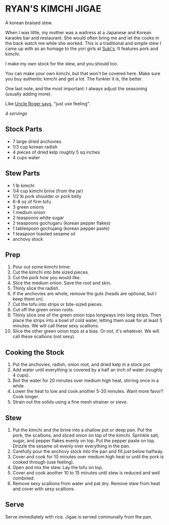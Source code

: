 RYAN'S KIMCHI JIGAE 
===================

A korean braised stew.

When I was little, my mother was a waitress at a Japanese and Korean karaoke bar and restaurant.
She would often bring me and let the cooks in the back watch me while she worked.
This is a traditional and simple stew I came up with as an homage to the yori girls at [Suki's](https://cdn.discordapp.com/attachments/749740984241488064/970048854516965376/sukisAd1987Trim.png).
It features pork and kimchi.

I make my own stock for the stew, and you should too.

You can make your own kimchi, but that won't be covered here.
Make sure you buy authentic kimchi and get a lot.
The funkier it is, the better.

One last note, and the most important:
I always adjust the seasoning (usually adding more).

Like [Uncle Roger says](https://giphy.com/clips/mrnigelng-cooking-show-uncle-roger-5HDCKts1Re8NxcwTSq), "just use feeling".

_4 servings_

Stock Parts
-----------

- 7 large dried anchovies
- 1/3 cup korean radish
- 4 pieces of dried kelp roughly 5 sq inches
- 4 cups water

Stew Parts
----------

- 1 lb kimchi
- 1/4 cup kimchi brine (from the jar)
- 1/2 lb pork shoulder or pork belly
- 6-8 oz of firm tofu
- 3 green onions
- 1 medium onion
- 2 teaspoons white sugar
- 2 teaspoons gochugaru (korean pepper flakes)
- 1 tablespoon gochujang (korean pepper paste)
- 1 teaspoon toasted sesame oil
- anchovy stock

Prep
----

1. Pour out some kimchi brine.
2. Cut the kimchi into bite sized pieces.
3. Cut the pork how you would like.
4. Slice the medium onion.
Save the root and skin.
5. Thinly slice the radish.
6. If the anchovies are whole, remove the guts (heads are optional, but I keep them on).
7. Cut the tofu into strips or bite-sized pieces.
8. Cut off the green onion roots.
9. Thinly slice one of the green onion tops longways into long strips.
Then place the strips into a bowl of cold water, letting them soak for at least 5 minutes.
We will call these sexy scallions.
10. Slice the other green onion tops at a bias. Or not, it's whatever.
We will call these scallions (not sexy).

Cooking the Stock
-----------------

1. Put the anchovies, radish, onion root, and dried kelp in a stock pot
2. Add water until everything is covered by a half an inch of water (roughly 4 cups).
3. Boil the water for 20 minutes over medium high heat, stirring once in a while.
4. Lower the heat to low and cook another 5-20 minutes.
Want more favor?
Cook longer.
5. Strain out the solids using a fine mesh strainer or sieve.

Stew
----

1. Put the kimchi and the brine into a shallow pot or deep pan.
Put the pork, the scallions, and sliced onion on top of the kimchi.
Sprinkle salt, sugar, and pepper flakes evenly on top.
Put the pepper paste on top.
Drizzle the sesame oil evenly over everything in the pan.
2. Carefully pour the anchovy stock into the pan and fill just below halfway.
3. Cover and cook for 10 minutes over medium high heat or until the pork is cooked through (use feeling).
4. Open and mix the stew. Lay the tofu on top.
5. Cover and cook another 10 to 15 minutes until stew is reduced and well combined.
6. Remove sexy scallions from water and pat dry.
Remove stew from heat and cover with sexy scallions.

Serve
-----

Serve immediately with rice.
Jigae is served communally from the pan. 
